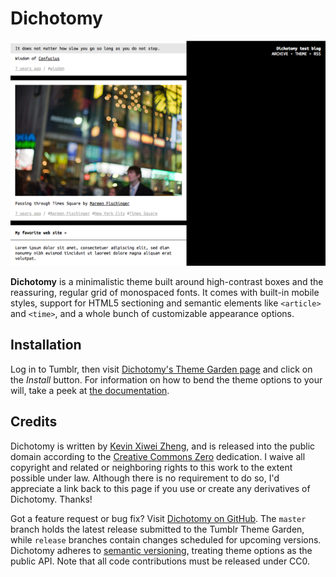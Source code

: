 # Dichotomy

![](screenshots/default.png)

**Dichotomy** is a minimalistic theme built around high-contrast boxes
and the reassuring, regular grid of monospaced fonts.
It comes with built-in mobile styles, support for HTML5 sectioning and
semantic elements like `<article>` and `<time>`, and a whole bunch of
customizable appearance options.


## Installation

Log in to Tumblr, then visit [Dichotomy's Theme Garden
page](https://www.tumblr.com/theme/38335) and click on the *Install*
button.
For information on how to bend the theme options to your will, take a
peek at [the documentation](https://github.com/kxz/dichotomy/wiki).


## Credits

Dichotomy is written by [Kevin Xiwei Zheng](https://room208.org/),
and is released into the public domain according to the [Creative
Commons Zero](http://creativecommons.org/publicdomain/zero/1.0/)
dedication.
I waive all copyright and related or neighboring rights to this work to
the extent possible under law.
Although there is no requirement to do so, I'd appreciate a link back to
this page if you use or create any derivatives of Dichotomy.
Thanks!

Got a feature request or bug fix?
Visit [Dichotomy on GitHub](https://github.com/kxz/dichotomy).
The `master` branch holds the latest release submitted to the Tumblr
Theme Garden, while `release` branches contain changes scheduled for
upcoming versions.
Dichotomy adheres to [semantic versioning](http://semver.org/), treating
theme options as the public API.
Note that all code contributions must be released under CC0.
